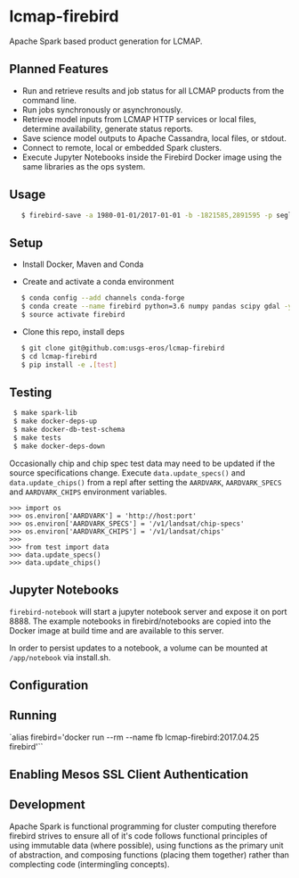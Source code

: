 # lcmap-firebird
Apache Spark based product generation for LCMAP.

## Planned Features
* Run and retrieve results and job status for all LCMAP products from the command line.
* Run jobs synchronously or asynchronously.
* Retrieve model inputs from LCMAP HTTP services or local files, determine availability, generate status reports.
* Save science model outputs to Apache Cassandra, local files, or stdout.
* Connect to remote, local or embedded Spark clusters.
* Execute Jupyter Notebooks inside the Firebird Docker image using the same libraries as the ops system.

## Usage
```bash
   $ firebird-save -a 1980-01-01/2017-01-01 -b -1821585,2891595 -p seglength -p ccd -d 2014-01-01
```
## Setup

* Install Docker, Maven and Conda

* Create and activate a conda environment
```bash
   $ conda config --add channels conda-forge
   $ conda create --name firebird python=3.6 numpy pandas scipy gdal -y
   $ source activate firebird
```

* Clone this repo, install deps
```bash
   $ git clone git@github.com:usgs-eros/lcmap-firebird
   $ cd lcmap-firebird
   $ pip install -e .[test]
```

## Testing
```bash
 $ make spark-lib
 $ make docker-deps-up
 $ make docker-db-test-schema
 $ make tests
 $ make docker-deps-down
```

Occasionally chip and chip spec test data may need to be updated if the source
specifications change. Execute ```data.update_specs()``` and ```data.update_chips()``` from
a repl after setting the ```AARDVARK```, ```AARDVARK_SPECS``` and ```AARDVARK_CHIPS```
environment variables.

```
>>> import os
>>> os.environ['AARDVARK'] = 'http://host:port'
>>> os.environ['AARDVARK_SPECS'] = '/v1/landsat/chip-specs'
>>> os.environ['AARDVARK_CHIPS'] = '/v1/landsat/chips'
>>>
>>> from test import data
>>> data.update_specs()
>>> data.update_chips()
```

## Jupyter Notebooks
```firebird-notebook``` will start a jupyter notebook server and expose it on
port 8888.  The example notebooks in firebird/notebooks are copied into the
Docker image at build time and are available to this server.

In order to persist updates to a notebook, a volume can be mounted
at ```/app/notebook``` via install.sh.

## Configuration

## Running
`alias firebird='docker run --rm --name fb lcmap-firebird:2017.04.25 firebird'``

## Enabling Mesos SSL Client Authentication

## Development
Apache Spark is functional programming for cluster computing therefore firebird strives to ensure all of it's code follows functional principles of using immutable data (where possible), using functions as the primary unit of abstraction, and composing functions (placing them together) rather than complecting code (intermingling concepts).

